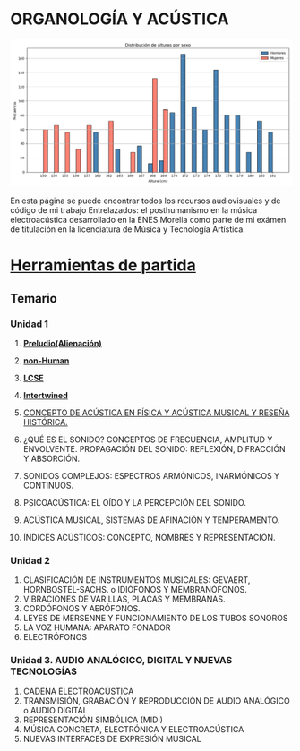 # ORGANOLOGÍA Y ACÚSTICA
<img src="img/Distribucion_delatuirasporsexos.png" alt="drawing" width="1000">



En esta página se puede encontrar todos los recursos audiovisuales y de código de mi trabajo Entrelazados: el posthumanismo en la música electroacústica desarrollado en la ENES Morelia como parte de mi exámen de titulación en la licenciatura de Música y Tecnología Artística.

# [**Herramientas de partida**](pages/herramientas.md)


## Temario

### Unidad 1

1. [**Preludio(Alienación)**](pages/preludio.md)
3. [**non-Human**](pages/non-Human.md)
4. [**LCSE**](pages/LCSE.md)
5. [**Intertwined**](pages/intertwined.md)

1. [CONCEPTO DE ACÚSTICA EN FÍSICA Y ACÚSTICA MUSICAL Y RESEÑA HISTÓRICA.](pages/acustica.md) 
2. ¿QUÉ ES EL SONIDO? CONCEPTOS DE FRECUENCIA, AMPLITUD Y ENVOLVENTE. PROPAGACIÓN DEL SONIDO: REFLEXIÓN, DIFRACCIÓN Y ABSORCIÓN.
3. SONIDOS COMPLEJOS: ESPECTROS ARMÓNICOS, INARMÓNICOS Y CONTINUOS.
4. PSICOACÚSTICA: EL OÍDO Y LA PERCEPCIÓN DEL SONIDO. 
5. ACÚSTICA MUSICAL, SISTEMAS DE AFINACIÓN Y TEMPERAMENTO.
6. ÍNDICES ACÚSTICOS: CONCEPTO, NOMBRES Y REPRESENTACIÓN.


### Unidad 2
1. CLASIFICACIÓN DE INSTRUMENTOS MUSICALES: GEVAERT, HORNBOSTEL-SACHS. o IDIÓFONOS Y MEMBRANÓFONOS.
2. VIBRACIONES DE VARILLAS, PLACAS Y MEMBRANAS.
3. CORDÓFONOS Y AERÓFONOS.
4. LEYES DE MERSENNE Y FUNCIONAMIENTO DE LOS TUBOS SONOROS
5. LA VOZ HUMANA: APARATO FONADOR
6. ELECTRÓFONOS

### Unidad 3. AUDIO ANALÓGICO, DIGITAL Y NUEVAS TECNOLOGÍAS

1. CADENA ELECTROACÚSTICA
2. TRANSMISIÓN, GRABACIÓN Y REPRODUCCIÓN DE AUDIO ANALÓGICO o AUDIO DIGITAL
3. REPRESENTACIÓN SIMBÓLICA (MIDI)
4. MÚSICA CONCRETA, ELECTRÓNICA Y ELECTROACÚSTICA
5. NUEVAS INTERFACES DE EXPRESIÓN MUSICAL